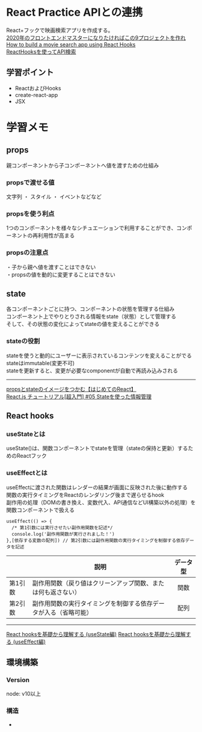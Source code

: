 # React Practice APIとの連携
React+フックで映画検索アプリを作成する。  
[2020年のフロントエンドマスターになりたければこの9プロジェクトを作れ](https://qiita.com/rana_kualu/items/915345b8f3f870cfe2aa)  
[How to build a movie search app using React Hooks](https://www.freecodecamp.org/news/how-to-build-a-movie-search-app-using-react-hooks-24eb72ddfaf7/)  
[ReactHooksを使ってAPI検索](https://qiita.com/Sotq_17/items/9a3e083d12a52afed6cd)  

## 学習ポイント
- ReactおよびHooks
- create-react-app
- JSX
  
  
# 学習メモ
## props
親コンポーネントから子コンポーネントへ値を渡すための仕組み
### propsで渡せる値
文字列 ・ スタイル ・ イベントなどなど
### propsを使う利点
1つのコンポーネントを様々なシチュエーションで利用することができ、コンポーネントの再利用性が高まる
### propsの注意点
・子から親へ値を渡すことはできない  
・propsの値を動的に変更することはできない
## state
各コンポーネントごとに持つ、コンポーネントの状態を管理する仕組み  
コンポーネント上でやりとりされる情報をstate（状態）として管理する  
そして、その状態の変化によってstateの値を変えることができる
### stateの役割
stateを使うと動的にユーザーに表示されているコンテンツを変えることがでる  
stateはimmutable(変更不可)  
stateを更新すると、変更が必要なcomponentが自動で再読み込みされる  
***
[propsとstateのイメージをつかむ【はじめてのReact】](https://qiita.com/rio_threehouse/items/7632f5a593cf218b9504)  
[React.js チュートリアル[超入門] #05 Stateを使った情報管理](https://note.com/natsukingdom/n/ne81d079623b3)
  
  
## React hooks
### useStateとは
useState()は、関数コンポーネントでstateを管理（stateの保持と更新）するためのReactフック

### useEffectとは
useEffectに渡された関数はレンダーの結果が画面に反映された後に動作する  
関数の実行タイミングをReactのレンダリング後まで遅らせるhook  
副作用の処理（DOMの書き換え、変数代入、API通信などUI構築以外の処理）を関数コンポーネントで扱える
```
useEffect(() => {
  /* 第1引数には実行させたい副作用関数を記述*/
  console.log('副作用関数が実行されました！')
},[依存する変数の配列]) // 第2引数には副作用関数の実行タイミングを制御する依存データを記述
```
|         | 説明                                                             | データ型 | 
| ------- | ---------------------------------------------------------------- | :------: | 
| 第1引数 | 副作用関数（戻り値はクリーンアップ関数、または何も返さない）     | 関数     | 
| 第2引数 | 副作用関数の実行タイミングを制御する依存データが入る（省略可能） | 配列     | 
  
***
[React hooksを基礎から理解する (useState編)](https://qiita.com/seira/items/f063e262b1d57d7e78b4) 
[React hooksを基礎から理解する (useEffect編)](https://qiita.com/seira/items/e62890f11e91f6b9653f) 
  
  
## 環境構築
### Version
node: v10以上
  
  
### 構造
-